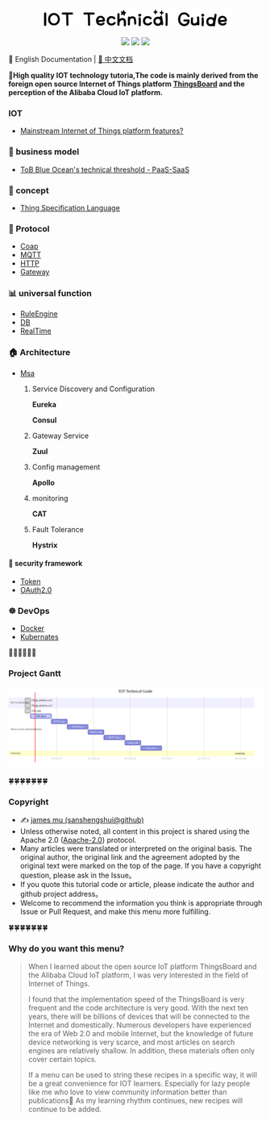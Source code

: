 <p align="center">
    <img src="png/logo.png" alt="IOT Technical Guide">
</p>
<p align="center">
    <a href="https://travis-ci.org/sanshengshui/IOT-Technical-Guide"><img src="https://travis-ci.org/sanshengshui/IOT-Technical-Guide.svg?branch=master" /></a>
    <a href="https://github.com/sanshengshui/Groza/blob/master/LICENSE"><img src="https://img.shields.io/badge/license-Apache-000000.svg" /></a>
    <a href="https://github.com/sanshengshui/IOT-Technical-Guide/issues"><img src="http://isitmaintained.com/badge/open/dreamans/syncd.svg" /></a>


📖 English Documentation | [📖 中文文档](README_CN.md)

 **:maple_leaf:High quality IOT technology tutoria,The code is mainly derived from the foreign open source Internet of Things platform [ThingsBoard](https://thingsboard.io/)  and the perception of the Alibaba Cloud IoT platform.**

### IOT

- [Mainstream Internet of Things platform features?](https://github.com/sanshengshui/IOT-Technical-Guide/wiki/Mainstream-Internet-of-Things-platform-features)

### :couple: business model

- [ToB Blue Ocean's technical threshold - PaaS-SaaS]()

### :scroll: concept

- [Thing Specification Language]()

### :email: Protocol

-  [Coap](https://github.com/sanshengshui/IOT-Technical-Guide/wiki/TSL)
-  [MQTT ]()
-  [HTTP ]()
-  [Gateway]()

### :bar_chart: universal function

- [RuleEngine]()
- [DB]()
- [RealTime]()

### :house: Architecture

- [Msa]()
  
  1. Service Discovery and Configuration
  
     **Eureka**
  
     **Consul**
  
  2. Gateway Service
  
     **Zuul**
  
  3. Config management
  
     **Apollo**
  
  4. monitoring
  
     **CAT**
  
  5. Fault Tolerance
  
     **Hystrix**
  
     
  
     
  
     

#### :closed_lock_with_key:  security framework
- [Token]()
- [OAuth2.0]()

###  :wheel_of_dharma: DevOps
- [Docker]()
- [Kubernates]()


:honeybee::honeybee::honeybee::honeybee::honeybee::honeybee:

### Project Gantt

![gantt_en](png/gantt.svg)

:four_leaf_clover::four_leaf_clover::four_leaf_clover::four_leaf_clover::four_leaf_clover::four_leaf_clover::four_leaf_clover:


### Copyright 

- ✍️ [james mu (sanshengshui@github)](https://github.com/sanshengshui)
- Unless otherwise noted, all content in this project is shared using the Apache 2.0 ([Apache-2.0](http://www.apache.org/licenses/LICENSE-2.0)) protocol.
- Many articles were translated or interpreted on the original basis. The original author, the original link and the agreement adopted by the original text were marked on the top of the page. If you have a copyright question, please ask in the Issue。
- If you quote this tutorial code or article, please indicate the author and github project address。
- Welcome to recommend the information you think is appropriate through Issue or Pull Request, and make this menu more fulfilling.

:four_leaf_clover::four_leaf_clover::four_leaf_clover::four_leaf_clover::four_leaf_clover::four_leaf_clover::four_leaf_clover:

### Why do you want this menu?

> When I learned about the open source IoT platform ThingsBoard and the Alibaba Cloud IoT platform, I was very interested in the field of Internet of Things.
>
>  I found that the implementation speed of the ThingsBoard is very frequent and the code architecture is very good. With the next ten years, there will be billions of devices that will be connected to the Internet and domestically. Numerous developers have experienced the era of Web 2.0 and mobile Internet, but the knowledge of future device networking is very scarce, and most articles on search engines are relatively shallow. In addition, these materials often only cover certain topics.
>
>  If a menu can be used to string these recipes in a specific way, it will be a great convenience for IOT learners. Especially for lazy people like me who love to view community information better than publications:new_moon_with_face: As my learning rhythm continues, new recipes will continue to be added.


